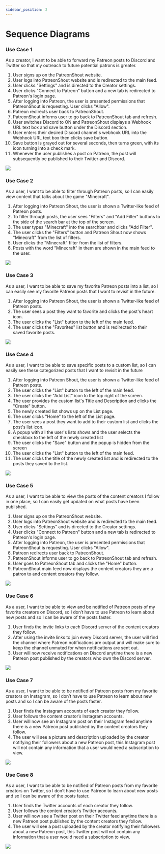 ```yaml
---
sidebar_position: 2
---
```


# Sequence Diagrams

### Use Case 1
As a creator, I want to be able to forward my Patreon posts to Discord and Twitter so that my outreach to future potential patrons is greater.
1. User signs up on the PatreonShout website.
2. User logs into PatreonShout website and is redirected to the main feed.
3. User clicks "Settings" and is directed to the Creator settings.
4. User clicks "Connect to Patreon" button and a new tab is redirected to Patreon's login page.
5. After logging into Patreon, the user is presented permissions that PatreonShout is requesting. User clicks "Allow".
6. Patreon redirects user back to PatreonShout.
7. PatreonShout informs user to go back to PatreonShout tab and refresh.
8. User switches Discord to ON and PatreonShout displays a Webhook URL text box and save button under the Discord section.
9. User enters their desired Discord channel's webhook URL into the Webhook URL text box then clicks save button.
10. Save button is grayed out for several seconds, then turns green, with its icon turning into a check mark.
11. Whenever the user publishes a post on Patreon, the post will subsequently be published to their Twitter and Discord.

[![](https://mermaid.ink/img/pako:eNqtWFlPI0cQ_iuVkVYBgQ14DYtHERIxm7AKAcSYRIl4ac-U7Rbj7kl3D8ZB_PdUz2F7Lh8b4MXuo-qr-2u_Ob4M0HEdjf_EKHy84mys2PRJAP1FTBnu84gJA48aVXX1nhmFUngTGZvq7p84vPR9GdNHD9UL97F65gF95C-omk946MeKmzn0pRjxcfXAFTNsyDQ2wnui_0-fSNWYa5ObYQ2C1sXFQcEId3EKpCjswAyHmptMC_MNf2EGV_xSOEyCWzX2u3D_OIAjEsXSjSO1AFUS3OS8W0mbio8nBuSoVsWl1vEUwUzoXCJdMcPJGmVjrA34UhjGhYYXFvIAuBhJNU2OpBqqMlM_lQLhAgodK7xnWs-kCv6w0mh7bx9SOaXz0Gp0ykDFuF53HmN35cQvsfAtat2OYpOt7e3v6KWY4icYfeAahDTAQoUsmEMeFwxSgTmANVbcSkClpNIwm6AAfCX7DRdj-HbrfX0YpHICXBvhZi-Q2lKmXg8G9-AZZmINneNjuPutkkTV-ixmqRVqM9iFK66jkM3hyflLxgqy9IQJ0zBEssYntxgMfnhyKnZUlaxspvWR1N-NHHOxvvjoCOWjkWsqr1xmB_VlducV6yxcKt-cY7PFiQeMJOmWat4ecRH8PH_M8iVPtC3ywl75Ua9s7VhmOltIv8dpNbejrOx-Z8afoN458W17SJyydV_4nnreDOdXFKhspqRgjHxG8SEO8q4vT74KO9_UXj9WCkmO4WT5AeRB3N_VsJttMS5zKS3-qnUf1VAaekWrWllF_ZVG0Mo6wQMGXKFPzpIwpXyAEdommJRwdgnuLmMzWV_K_ZD7z9ROPDQWs84bR6PevAMtLhTEN0iniIkMaz7snR174Ar0ovE1xuZLy75J7o_YGCFI0dvoRKimXGs7mYqqaMRktUbH6s1bWnYZhnJWclpKK8qUyV1sx2mniQUnLSlusAUATARFKJV0XLirnpCVV0tueyxrLMHegJuaNGqdwjlcrCocKdSTVZQbYCQT8SFrZyWn-GwaMT4WEFDh7Qav5mo9kLoJsmQpYyyzlFIPqCJoGB2btCfDWqp7SswCSeov17eGsFUT2hAXP-TUfdsjpFHVz5y5mFgbcvuxGL6sLYRSRkAsY5KEd7Gbbu6I6F5qs0CzOyKI7P3l7SW0wonlgW0imMhcIR-aveCeXdwvyvmY8Nk_FBnTTT58f5ZTmmX-G9i61R-XaLu3AIEzyPMNbJhtJU2kfAaiNrXdZ7vG0E_JsLXfSmuGVh1cnlFk016uIeTimVg1qQzROifveXX8d389g___kldoe_0UaCT9dWQvRZUMuEw36oR1ztKRmVGKyyCwo98nKptHZz2x8GacinZxhwb13W3TC7zILEpq4PHhBgy-GhjK12RE2iqDYWyM3GQRsW-TmsMVuUUTaVia4U8YsZIwbdxW009DdXRhtSVvG-uDdVC25FWEtZ5Trb7p2DBE8MpmbfmGKv1UoaXP6WUgDI7VFj8XbGwTXiLv21LeDm-qj6TG18ZE5Xf0Gq_2Kbrj3J9EdkJqJRTVsUIUO1zk9Nyy9-jxRvGcMvW8Pom_inIsnUNnSlST8cBxnTd7-8mh3JpSWrj0MbAiKUHe6RyLjfTmwndcQ0-zQyeOiMrkP_Y57oiFmlYjJv6Wcpofoq-O--a8Ou5Zt_25d3za63bPO93Oyfn5oTN33NZJr9NrH3_u9U7Oej1a_nL6fuj8m0jotL_Q0mm30z3u9c5OOmen7_8Br_z0Pg?type=png)](https://mermaid-js.github.io/mermaid-live-editor/edit#pako:eNqtWFlPI0cQ_iuVkVYBgQ14DYtHERIxm7AKAcSYRIl4ac-U7Rbj7kl3D8ZB_PdUz2F7Lh8b4MXuo-qr-2u_Ob4M0HEdjf_EKHy84mys2PRJAP1FTBnu84gJA48aVXX1nhmFUngTGZvq7p84vPR9GdNHD9UL97F65gF95C-omk946MeKmzn0pRjxcfXAFTNsyDQ2wnui_0-fSNWYa5ObYQ2C1sXFQcEId3EKpCjswAyHmptMC_MNf2EGV_xSOEyCWzX2u3D_OIAjEsXSjSO1AFUS3OS8W0mbio8nBuSoVsWl1vEUwUzoXCJdMcPJGmVjrA34UhjGhYYXFvIAuBhJNU2OpBqqMlM_lQLhAgodK7xnWs-kCv6w0mh7bx9SOaXz0Gp0ykDFuF53HmN35cQvsfAtat2OYpOt7e3v6KWY4icYfeAahDTAQoUsmEMeFwxSgTmANVbcSkClpNIwm6AAfCX7DRdj-HbrfX0YpHICXBvhZi-Q2lKmXg8G9-AZZmINneNjuPutkkTV-ixmqRVqM9iFK66jkM3hyflLxgqy9IQJ0zBEssYntxgMfnhyKnZUlaxspvWR1N-NHHOxvvjoCOWjkWsqr1xmB_VlducV6yxcKt-cY7PFiQeMJOmWat4ecRH8PH_M8iVPtC3ywl75Ua9s7VhmOltIv8dpNbejrOx-Z8afoN458W17SJyydV_4nnreDOdXFKhspqRgjHxG8SEO8q4vT74KO9_UXj9WCkmO4WT5AeRB3N_VsJttMS5zKS3-qnUf1VAaekWrWllF_ZVG0Mo6wQMGXKFPzpIwpXyAEdommJRwdgnuLmMzWV_K_ZD7z9ROPDQWs84bR6PevAMtLhTEN0iniIkMaz7snR174Ar0ovE1xuZLy75J7o_YGCFI0dvoRKimXGs7mYqqaMRktUbH6s1bWnYZhnJWclpKK8qUyV1sx2mniQUnLSlusAUATARFKJV0XLirnpCVV0tueyxrLMHegJuaNGqdwjlcrCocKdSTVZQbYCQT8SFrZyWn-GwaMT4WEFDh7Qav5mo9kLoJsmQpYyyzlFIPqCJoGB2btCfDWqp7SswCSeov17eGsFUT2hAXP-TUfdsjpFHVz5y5mFgbcvuxGL6sLYRSRkAsY5KEd7Gbbu6I6F5qs0CzOyKI7P3l7SW0wonlgW0imMhcIR-aveCeXdwvyvmY8Nk_FBnTTT58f5ZTmmX-G9i61R-XaLu3AIEzyPMNbJhtJU2kfAaiNrXdZ7vG0E_JsLXfSmuGVh1cnlFk016uIeTimVg1qQzROifveXX8d389g___kldoe_0UaCT9dWQvRZUMuEw36oR1ztKRmVGKyyCwo98nKptHZz2x8GacinZxhwb13W3TC7zILEpq4PHhBgy-GhjK12RE2iqDYWyM3GQRsW-TmsMVuUUTaVia4U8YsZIwbdxW009DdXRhtSVvG-uDdVC25FWEtZ5Trb7p2DBE8MpmbfmGKv1UoaXP6WUgDI7VFj8XbGwTXiLv21LeDm-qj6TG18ZE5Xf0Gq_2Kbrj3J9EdkJqJRTVsUIUO1zk9Nyy9-jxRvGcMvW8Pom_inIsnUNnSlST8cBxnTd7-8mh3JpSWrj0MbAiKUHe6RyLjfTmwndcQ0-zQyeOiMrkP_Y57oiFmlYjJv6Wcpofoq-O--a8Ou5Zt_25d3za63bPO93Oyfn5oTN33NZJr9NrH3_u9U7Oej1a_nL6fuj8m0jotL_Q0mm30z3u9c5OOmen7_8Br_z0Pg)

### Use Case 2
As a user, I want to be able to filter through Patreon posts, so I can easily view content that talks about the game "Minecraft".
1. After logging into Patreon Shout, the user is shown a Twitter-like feed of Patreon posts.
2. To filter through posts, the user sees "Filters" and "Add Filter" buttons to the side of the search bar at the top of the screen.
3. The user types "Minecraft" into the searchbar and clicks "Add Filter".
4. The user clicks the "Filters" button and Patreon Shout now shows "Minecraft" from the list of filters.
5. User clicks the "Minecraft" filter from the list of filters.
6. Posts with the word "Minecraft" in them are shown in the main feed to the user.

[![](https://mermaid.ink/img/pako:eNqdVW1v2jAQ_isnS9VajXZAltJmUiVG2ZtaVhWqSVO-uMkFrCY2sy9QVvW_z3mhJRAoWsQHYj_35Lm75-wnFqgQmccM_klRBngp-FjzxJdgnynXJAIx5ZLgzqDeXL3hpFHJ4USltLk7RK6DyRcRE2r7omciwE3UL7zvBoFK84AtmCEGqRa0gJ6SkRhvAi458XtubKgvDw7gSo2FLFCZcDi-uHhfEetlEBCSVGUZ5nhvBJUKKjs5xaZWD24xFBoDgjj7KOiskqasxia-4FnK9eBrfwS8hMwFTWAsZihLrhCJi9gUXANFCFqMJwQqqlXSNSZNEGiCVS0QKGmJpIEZj0Vo046UTjgJVdZoKQeOrbrjWu6sjO_MytbuBNca5sGQtJDjw16qNVowCSvUKrwWcSwMvM_5JU_wqOBdi98hrCTOOw6kHlAe7Vv774Nh_3ZU1ioP3bscAwWotdIG5hPbLny0esnqKDm3K8gZq078Mfw52J5G1YR5eFarFd9ZDye2uxAhhqX_eRhClM_d7iHohqEBn10LiYHmEfmsElY_BHVj7cHN3Qg-FMHmNbro5SZ--ziNkcq1w7wxo5VarD5vtzcSMvy8uHoh2c33_zOwS1HOVV-wGrZ96_aao-EzPDQrwKNPVZK1tOqlvOnmV856UTWu_kY0ta7mlBpoN1vQu-13R_3LN0xdEtsjwVr4xc4G48zo-zi6F4vgYZent376RhkyxRlc4NdIuEYwEzWXvlzvlC9ZgyVoz1QR2sv0Kdv1mT2HE_SZZ_-GXD_4zJfPFsdTUsOFDJhHOsUGS6chp-XFy7yIx8au2lvtt1LJEmRfmffEHpnnOCenrttyT51Wu33WPHcabME8t3nSaTqt006z03LcTqvz3GB_8_jmyZlz7rbaH-3PPWu6zvM_YHqdPA?type=png)](https://mermaid-js.github.io/mermaid-live-editor/edit#pako:eNqdVW1v2jAQ_isnS9VajXZAltJmUiVG2ZtaVhWqSVO-uMkFrCY2sy9QVvW_z3mhJRAoWsQHYj_35Lm75-wnFqgQmccM_klRBngp-FjzxJdgnynXJAIx5ZLgzqDeXL3hpFHJ4USltLk7RK6DyRcRE2r7omciwE3UL7zvBoFK84AtmCEGqRa0gJ6SkRhvAi458XtubKgvDw7gSo2FLFCZcDi-uHhfEetlEBCSVGUZ5nhvBJUKKjs5xaZWD24xFBoDgjj7KOiskqasxia-4FnK9eBrfwS8hMwFTWAsZihLrhCJi9gUXANFCFqMJwQqqlXSNSZNEGiCVS0QKGmJpIEZj0Vo046UTjgJVdZoKQeOrbrjWu6sjO_MytbuBNca5sGQtJDjw16qNVowCSvUKrwWcSwMvM_5JU_wqOBdi98hrCTOOw6kHlAe7Vv774Nh_3ZU1ioP3bscAwWotdIG5hPbLny0esnqKDm3K8gZq078Mfw52J5G1YR5eFarFd9ZDye2uxAhhqX_eRhClM_d7iHohqEBn10LiYHmEfmsElY_BHVj7cHN3Qg-FMHmNbro5SZ--ziNkcq1w7wxo5VarD5vtzcSMvy8uHoh2c33_zOwS1HOVV-wGrZ96_aao-EzPDQrwKNPVZK1tOqlvOnmV856UTWu_kY0ta7mlBpoN1vQu-13R_3LN0xdEtsjwVr4xc4G48zo-zi6F4vgYZent376RhkyxRlc4NdIuEYwEzWXvlzvlC9ZgyVoz1QR2sv0Kdv1mT2HE_SZZ_-GXD_4zJfPFsdTUsOFDJhHOsUGS6chp-XFy7yIx8au2lvtt1LJEmRfmffEHpnnOCenrttyT51Wu33WPHcabME8t3nSaTqt006z03LcTqvz3GB_8_jmyZlz7rbaH-3PPWu6zvM_YHqdPA)

### Use Case 3
As a user, I want to be able to save my favorite Patreon posts into a list, so I can easily see my favorite Patreon posts that I want to revisit in the future.
1. After logging into Patreon Shout, the user is shown a Twitter-like feed of Patreon posts.
2. The user sees a post they want to favorite and clicks the post's heart icon.
3. The user clicks the "List" button to the left of the main feed.
4. The user clicks the "Favorites" list button and is redirected to their saved favorite posts.

[![](https://mermaid.ink/img/pako:eNrtlmtv2jAUhv-KZakaVaHlDs2HSr1t68Zo1TBNmvjiJifBarCZ7UBZ1f--kxAgIdyG-rEREsQ-583rcx4Hv1JHukAtquFPCMKBG858xYZ9QfAaMWW4w0dMGPJTg8qPPjCjQAp7IEOTn-1wbYgNaswdyM_-gqdLx5Gh2BJjgxMqbqbkWgqP-_mAG2bYE9OY2hdHR6QjfS5mUZFhUrq4OMmYtKIQwoWRmWEygSfNTeIgMxNL5L1a5BFcrsAxJIgeSlRUQZ1UIR8_05nbtciX2x5hSciEmwHx-RhEouWCYTzQM62uNEAU9weGSG-tk0utwyEQM4CsF-JIgUJCkzELuIvL9qQaMsNlUqO5HVJCd6W12lEZP-nU1PYFrjTMIrZRXPiF61ApwGDD0Sg6_MGDgGtyEusLNoTjme5K_hZjiXDccWLkM4jjfWt_17VvH3tJreLUvcvRlQSUkkqTyQDbBS_o16CPRHOzg1gxS-I3-767eRlZCOP0qFYp7pDhIXaXeABuwr_HxhLLFxkayTmMm3bCdcCdZx1jMwDcU4QjLwQ_LJW8fj-kd7ZFHu7tHjnDfhp9ljiAZXZ0peM37ygfTDJWiHvTS5Ujfe3usMeFezXtLES26x2-DbY5irWyhVqjsqtOyzVpNoZCVOQHbM7KKlZWkH3qXszmn76G2K_GjJBYZkJNquUyuf--g1Ucmeg0XR7u-wWtvoxcIMYxOnvBihJ92onD6f6ARi_bhM9w8T_2web7sRmtKZq_Aib01XQpcucWJqmb_8E2MdRZsrEXo_m0jXTecD0K2HQRnIVy_ibTMZ770_l5nncgocunfRD6voReBgEuC4OQyiD-OoDHRXtn09HL-AA8N6vspnV9Li3SIeDpjrt4nH-NtPoU_9qH0KcW_nSZeo6AfMM4FhppT4VDLY8FGoo0HLnMzM_-i1E8YP-WEu-NCme31HqlL9Sq1JqnrVat3Sy3K81GtVEr0im1StX6KQ61Gq16u3zebFYab0X6NxaonJbLtWq1fl5v1-rlSrPWfPsHBhIG8A?type=png)](https://mermaid-js.github.io/mermaid-live-editor/edit#pako:eNrtlmtv2jAUhv-KZakaVaHlDs2HSr1t68Zo1TBNmvjiJifBarCZ7UBZ1f--kxAgIdyG-rEREsQ-583rcx4Hv1JHukAtquFPCMKBG858xYZ9QfAaMWW4w0dMGPJTg8qPPjCjQAp7IEOTn-1wbYgNaswdyM_-gqdLx5Gh2BJjgxMqbqbkWgqP-_mAG2bYE9OY2hdHR6QjfS5mUZFhUrq4OMmYtKIQwoWRmWEygSfNTeIgMxNL5L1a5BFcrsAxJIgeSlRUQZ1UIR8_05nbtciX2x5hSciEmwHx-RhEouWCYTzQM62uNEAU9weGSG-tk0utwyEQM4CsF-JIgUJCkzELuIvL9qQaMsNlUqO5HVJCd6W12lEZP-nU1PYFrjTMIrZRXPiF61ApwGDD0Sg6_MGDgGtyEusLNoTjme5K_hZjiXDccWLkM4jjfWt_17VvH3tJreLUvcvRlQSUkkqTyQDbBS_o16CPRHOzg1gxS-I3-767eRlZCOP0qFYp7pDhIXaXeABuwr_HxhLLFxkayTmMm3bCdcCdZx1jMwDcU4QjLwQ_LJW8fj-kd7ZFHu7tHjnDfhp9ljiAZXZ0peM37ygfTDJWiHvTS5Ujfe3usMeFezXtLES26x2-DbY5irWyhVqjsqtOyzVpNoZCVOQHbM7KKlZWkH3qXszmn76G2K_GjJBYZkJNquUyuf--g1Ucmeg0XR7u-wWtvoxcIMYxOnvBihJ92onD6f6ARi_bhM9w8T_2web7sRmtKZq_Aib01XQpcucWJqmb_8E2MdRZsrEXo_m0jXTecD0K2HQRnIVy_ibTMZ770_l5nncgocunfRD6voReBgEuC4OQyiD-OoDHRXtn09HL-AA8N6vspnV9Li3SIeDpjrt4nH-NtPoU_9qH0KcW_nSZeo6AfMM4FhppT4VDLY8FGoo0HLnMzM_-i1E8YP-WEu-NCme31HqlL9Sq1JqnrVat3Sy3K81GtVEr0im1StX6KQ61Gq16u3zebFYab0X6NxaonJbLtWq1fl5v1-rlSrPWfPsHBhIG8A)

### Use Case 4
As a user, I want to be able to save specific posts to a custom list, so I can easily see these categorized posts that I want to revisit in the future
1. After logging into Patreon Shout, the user is shown a Twitter-like feed of Patreon posts.
2. The user clicks the "List" button to the left of the main feed.
3. The user clicks the "Add List" icon to the top right of the screen.
4. The user provides the custom list's Title and Description and clicks the "Create" button.
5. The newly created list shows up on the List page.
6. The user clicks "Home" to the left of the List page.
7. The user sees a post they want to add to their custom list and clicks the post's list icon.
8. A popup with all the user's lists shows and the user selects the checkbox to the left of the newly created list
9. The user clicks the "Save" button and the popup is hidden from the screen
10. The user clicks the "List" button to the left of the main feed.
11. The user clicks the title of the newly created list and is redirected to the posts they saved to the list.

[![](https://mermaid.ink/img/pako:eNrtWG1PIzcQ_isjS6dyOuCyQAjsh5NCgnp3pYDYVJWqfDG7k8RiY29tb8IW8d9re52weSFvvar9kP2QZO2Z8eOZ5xkbXkgsEiQhUfhnjjzGNqN9SYddDubJqNQsZhnlGn5TKBdH76mWKHg0ELlenL1hSkOEcsRiXJz9HR-bcSxyvsImwjiXTBfQErzH-osGbarpI1XGtcs_fIAb0We8tLKA4ejLl08zIENrAoxrMTMMY3xUTHsEMzMuxCLWEB4wYRJjDaldFKTNoPJZWLQv40zghvDzdQeoNxkzPYA-GyH3sRLUlKWqjHUrNIJk_YEG0VuKpKlUPkTQA5zFArHgJhBXMKIpS8y2e0IOqWbC52gCB44MuqOlsW0af1KVqdUbnCtYCJGWjPcPWrmUaIw1M0ANwl9ZmjIFn1x8Tof4sYw7578CmA_sKg5aPCH_uGnuv91G1w8dnyvnunE6bgWglEIqGA9MufDZ4NUGh4_5PgIXcZaJ36O72_e3MUtC525zVeGd4fDQVBd6iInnfyyRGraY1OrVKmilLH5SIDh0iZWp6pLSYTn_q0ouufvZrqE-59O2MHmqpu-Lp4_ajx24MnQqO68-64vZYzy5Km6mQVbH253xqxC5WLM5WhJlXZ5m92Tnr5BydVW8BfmWHIwrL3MbnNvcUkBlsflyFEtIuuj2LjHbTGUpLabGmzLQ9q0uaSaJc-wSYPGkQS0ysVzKDIwVUMhElmdWCJ741FN_9dLXXKNRcIfp1LjwBNqoYsky2xgtGg5xCa5LWi7uNuK4v4s6UIrjTYZ7cfw4cSg6wgOb2m3Yv1Hf3kgQX7XOTNemOldwUgug9XDd7Fy312ijg88alGOtHlDtiQpjqjx1Jx2cJomFlQnlGvx2nfyrGE65ul6mM4fHBku4-4VFbfVpF6QO5prl7p1Ey627i44Nk5cEiP2tIN2kYUSYmlPPFpDFgxKISZBlgwfipDxVbmQmttatP9XetrUX7o8TrsmOO9QK-2lOstR97XCGlbUfYOGqnzhGecHs1Ejuxf-jmdTg7pfN-4iihV3TtZOpNG1DybOk0lD6wlmJicj2t8L9rfC_vRVWSdmjI2H-3kO11Uk3pfuE_IU9N-c7wQ7E3d_Y_i3iNtP0nzd-N2i79Y5crfpuRtiJBzkkQ5TmxpSQkLzYCF1iyGavW6H5mVD5ZHvlq7GjuRZRwWMS9miq8JCU_dj_Z206mlH-hxDmXcu8fCXhC3km4cXZca1Rq1-e14JGI7g8PzskBQmPGvXL48ZlcFK_CE6D8_pJ8HpI_nIBguPz03pwdnJhfE4v6kE9eP0bbCVeUw?type=png)](https://mermaid-js.github.io/mermaid-live-editor/edit#pako:eNrtWG1PIzcQ_isjS6dyOuCyQAjsh5NCgnp3pYDYVJWqfDG7k8RiY29tb8IW8d9re52weSFvvar9kP2QZO2Z8eOZ5xkbXkgsEiQhUfhnjjzGNqN9SYddDubJqNQsZhnlGn5TKBdH76mWKHg0ELlenL1hSkOEcsRiXJz9HR-bcSxyvsImwjiXTBfQErzH-osGbarpI1XGtcs_fIAb0We8tLKA4ejLl08zIENrAoxrMTMMY3xUTHsEMzMuxCLWEB4wYRJjDaldFKTNoPJZWLQv40zghvDzdQeoNxkzPYA-GyH3sRLUlKWqjHUrNIJk_YEG0VuKpKlUPkTQA5zFArHgJhBXMKIpS8y2e0IOqWbC52gCB44MuqOlsW0af1KVqdUbnCtYCJGWjPcPWrmUaIw1M0ANwl9ZmjIFn1x8Tof4sYw7578CmA_sKg5aPCH_uGnuv91G1w8dnyvnunE6bgWglEIqGA9MufDZ4NUGh4_5PgIXcZaJ36O72_e3MUtC525zVeGd4fDQVBd6iInnfyyRGraY1OrVKmilLH5SIDh0iZWp6pLSYTn_q0ouufvZrqE-59O2MHmqpu-Lp4_ajx24MnQqO68-64vZYzy5Km6mQVbH253xqxC5WLM5WhJlXZ5m92Tnr5BydVW8BfmWHIwrL3MbnNvcUkBlsflyFEtIuuj2LjHbTGUpLabGmzLQ9q0uaSaJc-wSYPGkQS0ysVzKDIwVUMhElmdWCJ741FN_9dLXXKNRcIfp1LjwBNqoYsky2xgtGg5xCa5LWi7uNuK4v4s6UIrjTYZ7cfw4cSg6wgOb2m3Yv1Hf3kgQX7XOTNemOldwUgug9XDd7Fy312ijg88alGOtHlDtiQpjqjx1Jx2cJomFlQnlGvx2nfyrGE65ul6mM4fHBku4-4VFbfVpF6QO5prl7p1Ey627i44Nk5cEiP2tIN2kYUSYmlPPFpDFgxKISZBlgwfipDxVbmQmttatP9XetrUX7o8TrsmOO9QK-2lOstR97XCGlbUfYOGqnzhGecHs1Ejuxf-jmdTg7pfN-4iihV3TtZOpNG1DybOk0lD6wlmJicj2t8L9rfC_vRVWSdmjI2H-3kO11Uk3pfuE_IU9N-c7wQ7E3d_Y_i3iNtP0nzd-N2i79Y5crfpuRtiJBzkkQ5TmxpSQkLzYCF1iyGavW6H5mVD5ZHvlq7GjuRZRwWMS9miq8JCU_dj_Z206mlH-hxDmXcu8fCXhC3km4cXZca1Rq1-e14JGI7g8PzskBQmPGvXL48ZlcFK_CE6D8_pJ8HpI_nIBguPz03pwdnJhfE4v6kE9eP0bbCVeUw)

### Use Case 5
As a user, I want to be able to view the posts of the content creators I follow in one place, so I can easily get updated on what posts have been published.
1. User signs up on the PatreonShout website.
2. User logs into PatreonShout website and is redirected to the main feed.
3. User clicks "Settings" and is directed to the Creator settings.
4. User clicks "Connect to Patreon" button and a new tab is redirected to Patreon's login page.
5. After logging into Patreon, the user is presented permissions that PatreonShout is requesting. User clicks "Allow".
6. Patreon redirects user back to PatreonShout.
7. PatreonShout informs user to go back to PatreonShout tab and refresh.
8. User goes to PatreonShout tab and clicks the "Home" button.
9. PatreonShout main feed now displays the content creators they are a patron to and content creators they follow.

[![](https://mermaid.ink/img/pako:eNqtWNtSIzcQ_ZXOVG0FCmwMeGE9D1tFDAmp7AKFTVJJ8SJm2h6FsTSRNHgdin9Pay72XH3ZwJNXanWfbnUfndlXx5M-Oq6j8Z8YhYeXnE0Vmz0KoL-IKcM9HjFh4EGjqq_eMaNQilEgY1Pf_QOfLjxPxvRzhOqFe1i3uUcP-QuqdosRerHiZgFDKSZ8Wje4ZIY9MY2t8Bo2pC5gehQfPhCQKdcmT9KmC53Pnw9KKbpLK5CitANzfNLcZBiYZ_gLM1ioWsmYHHcaquPC3cMYjsgVSzeO1BJUxXFbaW8kbSo-DQzISWOIC63jGYIJyC7xrpjhlI2yHUBV8aQwjAsNLyzkPnAxkWqWmKQR6j7TOlWuyQUUOlZ4x7SeS-X_br3R9t4-pH4q9tBpLcpYxbg-dt4BbsHi51h4FrXuRrHJ1vb2d6xSTPcnGP3gGoQ0wEKFzF9Afi_opw5zAGuyuJGASkmlYR6gAPxG-RsupvDrzejqfpz68XHtDbdXgcJWOvV6PL6DkWEm1nDS68Htb7Umqk9vuUutU9vBLlxyHYVsAY_OnzJWkLUnBEzDE1I2HpXFoP_Do1PLox6ksJnORzJ_X-SUi_XDRybUj0aumbzqmB00j9ntqDxn4Sr45h6bLy3uMZIUW6pFd8KF_9PiIeuXvNG26At75Edd2NpxzHS2kP47Tqe5G2Vj95UZL0C9c-NbekiKsjUvfM88b4bzCwpUtlNSMEY-o3iXAo2uL46vhH391N4wVgrJj-GU-QHkl7i_a2JftsW46qV0-OvZvRehtHBFpz5Z5fg1IuhkTHCPPlfoUbEkzKgfYIKWBJMRzg7B7UVsgvWjPAy590x0MkJjMeucOFrj5gy0PFBy3-KdbkxkWHMp4OzIgQXo5eQbks2XVrxJ5Y_YFMFP0dvbiVDNuNb2ZSqHoicmmzUya05vldlFGMp5pWiprKgKKne5HadMEwtOUVLcYAcAmPDLUGrtuCxXs1yrrlbK9lCNWIG9ATeRNGqdwjlcriqcKNRBEeUGGMmLeJ_RWaUoHptFjE8F-DR4u8FrONoMpOkFWamUKVZVSoUD6ghano5N0ZPHWqo7asySSBqu1reGsBUJbbgXL-TEvt0J0lM1zIq5fLE29PZD-foyWgiljIBURpBc73I33dwRkf1UWKLZHRFE9vzq9ApayWJlsM0NJj4L4kOzF9yzi_tlP-9zffYPRaZ0kx_f3-XUZln9xnZu9fs12u4UIHAOeb-lX4Q0SYGUz0DSppF9tiOGYSqGbf7WWzu0-sM1Mopy2ssjhFw8k6qmkCHa4uSc16R_99cr-P_vuSDbm1-BVtGfyYPkNQsl83VROWxUCZqeu2s5w2aJkBwqfM2TZLwibZ9MyFHGdNn4Fc3avw224-Z2XVXC0sLQdSTts02xv8ah4VGIOUEXGakyOOXwROVcJL2YsVCVHsvUw0KTrFgpEqnkJst8kuh1aS--HIdEWXpQPv1N8sjSH30tJJJa0u2NA-uw4thZTy7lEjVI1lpu28jHFIaGiZKz_B3U9mNnQTNvJRXQ5DNFkggiciWtCHIOnRlpNsZ9x3VebZxHh07YhnTpp8_Us03mjexYbORoITzHNfSNc-jEEWmC_P_UHHfCQk2rERN_STnLjeifjvvqfHPcwVl3cNofnPfPznv9497x2aGzcNzO8fnpoHvWG_R6n84_DXpnJx_fDp1_Ew8n3f7pyekJbXykY_3z4_7bfyPFvLc?type=png)](https://mermaid-js.github.io/mermaid-live-editor/edit#pako:eNqtWNtSIzcQ_ZXOVG0FCmwMeGE9D1tFDAmp7AKFTVJJ8SJm2h6FsTSRNHgdin9Pay72XH3ZwJNXanWfbnUfndlXx5M-Oq6j8Z8YhYeXnE0Vmz0KoL-IKcM9HjFh4EGjqq_eMaNQilEgY1Pf_QOfLjxPxvRzhOqFe1i3uUcP-QuqdosRerHiZgFDKSZ8Wje4ZIY9MY2t8Bo2pC5gehQfPhCQKdcmT9KmC53Pnw9KKbpLK5CitANzfNLcZBiYZ_gLM1ioWsmYHHcaquPC3cMYjsgVSzeO1BJUxXFbaW8kbSo-DQzISWOIC63jGYIJyC7xrpjhlI2yHUBV8aQwjAsNLyzkPnAxkWqWmKQR6j7TOlWuyQUUOlZ4x7SeS-X_br3R9t4-pH4q9tBpLcpYxbg-dt4BbsHi51h4FrXuRrHJ1vb2d6xSTPcnGP3gGoQ0wEKFzF9Afi_opw5zAGuyuJGASkmlYR6gAPxG-RsupvDrzejqfpz68XHtDbdXgcJWOvV6PL6DkWEm1nDS68Htb7Umqk9vuUutU9vBLlxyHYVsAY_OnzJWkLUnBEzDE1I2HpXFoP_Do1PLox6ksJnORzJ_X-SUi_XDRybUj0aumbzqmB00j9ntqDxn4Sr45h6bLy3uMZIUW6pFd8KF_9PiIeuXvNG26At75Edd2NpxzHS2kP47Tqe5G2Vj95UZL0C9c-NbekiKsjUvfM88b4bzCwpUtlNSMEY-o3iXAo2uL46vhH391N4wVgrJj-GU-QHkl7i_a2JftsW46qV0-OvZvRehtHBFpz5Z5fg1IuhkTHCPPlfoUbEkzKgfYIKWBJMRzg7B7UVsgvWjPAy590x0MkJjMeucOFrj5gy0PFBy3-KdbkxkWHMp4OzIgQXo5eQbks2XVrxJ5Y_YFMFP0dvbiVDNuNb2ZSqHoicmmzUya05vldlFGMp5pWiprKgKKne5HadMEwtOUVLcYAcAmPDLUGrtuCxXs1yrrlbK9lCNWIG9ATeRNGqdwjlcriqcKNRBEeUGGMmLeJ_RWaUoHptFjE8F-DR4u8FrONoMpOkFWamUKVZVSoUD6ghano5N0ZPHWqo7asySSBqu1reGsBUJbbgXL-TEvt0J0lM1zIq5fLE29PZD-foyWgiljIBURpBc73I33dwRkf1UWKLZHRFE9vzq9ApayWJlsM0NJj4L4kOzF9yzi_tlP-9zffYPRaZ0kx_f3-XUZln9xnZu9fs12u4UIHAOeb-lX4Q0SYGUz0DSppF9tiOGYSqGbf7WWzu0-sM1Mopy2ssjhFw8k6qmkCHa4uSc16R_99cr-P_vuSDbm1-BVtGfyYPkNQsl83VROWxUCZqeu2s5w2aJkBwqfM2TZLwibZ9MyFHGdNn4Fc3avw224-Z2XVXC0sLQdSTts02xv8ah4VGIOUEXGakyOOXwROVcJL2YsVCVHsvUw0KTrFgpEqnkJst8kuh1aS--HIdEWXpQPv1N8sjSH30tJJJa0u2NA-uw4thZTy7lEjVI1lpu28jHFIaGiZKz_B3U9mNnQTNvJRXQ5DNFkggiciWtCHIOnRlpNsZ9x3VebZxHh07YhnTpp8_Us03mjexYbORoITzHNfSNc-jEEWmC_P_UHHfCQk2rERN_STnLjeifjvvqfHPcwVl3cNofnPfPznv9497x2aGzcNzO8fnpoHvWG_R6n84_DXpnJx_fDp1_Ew8n3f7pyekJbXykY_3z4_7bfyPFvLc)

### Use Case 6
As a user, I want to be able to view and be notified of Patreon posts of my favorite creators on Discord, so I don’t have to use Patreon to learn about new posts and so I can be aware of the posts faster.
1. User finds the invite links to each Discord server of the content creators they follow.
2. After using the invite links to join every Discord server, the user will find the channel where Patreon notifications are output and will make sure to keep the channel unmuted for when notifications are sent out.
3. User will now receive notifications on Discord anytime there is a new Patreon post published by the creators who own the Discord server.

[![](https://mermaid.ink/img/pako:eNqdVd9v2jAQ_ldOflmiAaWBZUkmVVrXPSBNbVXaVZryYpwDrIKd2Q60Q_zvc4jTUhI6rcmLcz--u_vufNkQJjMkCdH4u0DB8ILTmaLLVIB9cqoMZzynwsA1NUqKpvyCayZV1lR8U0iNVO1I2AblFOO5LExTe4MM-QoVjFGtOMOmxT1OvjImC3s8anMt9RvaC2rohGqrKd-qZOienX2sy0ysr8g0UJjKxUKuQZW8WUgjrYwCk8KgBWJ18c4Puhal60hMwKaJudFg5ngAVMZ1zFWBHSkJXBeTBddz1JDLKuAzke4AzzFqFq3X1fgWTvJKdrLGyVzKh5ONPdCKqlG2TQVlhq-owYMWPCPvvqt8DtuQWEnGFTJbzi7YTV1ISe6hdYXRbFQCMzRO5u0n53-pgMqn6eZ647qWwJSL7PzpxW6UeR4Xxgf-Cqh2cF1pS-dOo_qg91SVd1sKO4wmLS0Ib3GyP5gJaLpCr-zzOVLhv2S-b3VY_DGfg2pfB7qUgEpJpWE9RwH4iKwwXMxgdDn-fnNbobyOeqTefyK9YyLGknG6GNk7ZZeS4VKUs-EMe1b_Q864uJUPKDzf_59BacX23zMhFQzs4ej3jkorVJOvllvutsx9db3vDF94fk_bTeWVY390l13lKHT9CVPErHnnrceLw9txMjy6R9rX4E-Oaw1CGj7lbFcw0EkZVeC6hthtu1SQDlmiWlKe2Z_VpmQ4JXZ7LjEliT1mVD2kJBVba0cLI8dPgpHEqAI7pMgzm5L7sdVCu-5_Sbn_SZINeSRJN4jiXjAYxGEQD6N-P_rcIU8kCePesB8G_cEgiqM4HATbDvmzAzjtBWEQng7j8NNwEEXDINr-BQ2-ftE?type=png)](https://mermaid-js.github.io/mermaid-live-editor/edit#pako:eNqdVd9v2jAQ_ldOflmiAaWBZUkmVVrXPSBNbVXaVZryYpwDrIKd2Q60Q_zvc4jTUhI6rcmLcz--u_vufNkQJjMkCdH4u0DB8ILTmaLLVIB9cqoMZzynwsA1NUqKpvyCayZV1lR8U0iNVO1I2AblFOO5LExTe4MM-QoVjFGtOMOmxT1OvjImC3s8anMt9RvaC2rohGqrKd-qZOienX2sy0ysr8g0UJjKxUKuQZW8WUgjrYwCk8KgBWJ18c4Puhal60hMwKaJudFg5ngAVMZ1zFWBHSkJXBeTBddz1JDLKuAzke4AzzFqFq3X1fgWTvJKdrLGyVzKh5ONPdCKqlG2TQVlhq-owYMWPCPvvqt8DtuQWEnGFTJbzi7YTV1ISe6hdYXRbFQCMzRO5u0n53-pgMqn6eZ647qWwJSL7PzpxW6UeR4Xxgf-Cqh2cF1pS-dOo_qg91SVd1sKO4wmLS0Ib3GyP5gJaLpCr-zzOVLhv2S-b3VY_DGfg2pfB7qUgEpJpWE9RwH4iKwwXMxgdDn-fnNbobyOeqTefyK9YyLGknG6GNk7ZZeS4VKUs-EMe1b_Q864uJUPKDzf_59BacX23zMhFQzs4ej3jkorVJOvllvutsx9db3vDF94fk_bTeWVY390l13lKHT9CVPErHnnrceLw9txMjy6R9rX4E-Oaw1CGj7lbFcw0EkZVeC6hthtu1SQDlmiWlKe2Z_VpmQ4JXZ7LjEliT1mVD2kJBVba0cLI8dPgpHEqAI7pMgzm5L7sdVCu-5_Sbn_SZINeSRJN4jiXjAYxGEQD6N-P_rcIU8kCePesB8G_cEgiqM4HATbDvmzAzjtBWEQng7j8NNwEEXDINr-BQ2-ftE)

### Use Case 7
As a user, I want to be able to be notified of Patreon posts from my favorite creators on Instagram, so I don’t have to use Patreon to learn about new posts and so I can be aware of the posts faster.
1. User finds the Instagram accounts of each creator they follow.
2. User follows the content creator’s Instagram accounts.
3. User will now see an Instagram post on their Instagram feed anytime there is a new Patreon post published by the content creators they follow.
4. The user will see a picture and description uploaded by the creator notifying their followers about a new Patreon post, this Instagram post will not contain any information that a user would need a subscription to view.

[![](https://mermaid.ink/img/pako:eNqdVd9v2jAQ_ldOflmiAaWho4knVWrXPSBNbVXaTZryYpwDrIKd2Q60Q_zvc0gClIRWa_Li3I_v7r47X1aEqwQJJQb_ZCg5Xgs20WweS3BPyrQVXKRMWrhjVitZlw-ksUdcvmlkVulmLGwCKxXDqcpsXXuPHMUCNQxRLwTHusUvHF1yrjJ3PGpzp8wb2mtm2YgZp8nfomhoX1x83hVKnbdMDDAYq9lMLUHn3DlQq5yMAVfSooPiVflbT2g7pHZJJQWXKqbWgJ3iAVQeu2SvCF4SQ-EuG82EmaKBVBUht2SWB9jGqJh0XrfDBzhJC9nJEkdTpZ5OVu7ACroGyTqWjFuxYBYP2rBF3nwX-Ry2gjpJIjRyV84m2H1VSE7woXWBUW8WhQnaUubtJ-d_LYDyp-5WwFWdozAWMrl62dkNEs8T0vogXgFVDmVXmtJ5NKg_mT1V4d2UwgajTksDwluc7A8nBcMW6OV9vkIm_V3m-1aHxR_zOaj2daAbBai10gaWU5SAz8gzK-QEBjfD7_cPBcrrqEfqfRfpAxMxVFyw2cDdKneJrFAyn43SsOP0P9REyAf1hNLz_f8ZlEZs_yMTUsDAHo756Kg0QtX5arjl2z1zmYpHK2ae3zFuU-V98_LBf2Oj3aYozU4AY8SkfvOd177Te_ESPLpRjq3EnwKXBqSyYiz4pnhgozy2xGUFstl8sSQtMkc9ZyJxv69VznZM3CadY0yoOyZMP8UklmtnxzKrhi-SE2p1hi2SpYlLqvzVETpmM-Okbv__VmpeGblPQlfkmdB2EEadoNeL-kF0Fna74XmLvBDajzpn3X7Q7fXCKIz6vWDdIn83AKedoB_0T8-isBudB9GXbrj-B_N2hsw?type=png)](https://mermaid-js.github.io/mermaid-live-editor/edit#pako:eNqdVd9v2jAQ_ldOflmiAaWho4knVWrXPSBNbVXaTZryYpwDrIKd2Q60Q_zvc0gClIRWa_Li3I_v7r47X1aEqwQJJQb_ZCg5Xgs20WweS3BPyrQVXKRMWrhjVitZlw-ksUdcvmlkVulmLGwCKxXDqcpsXXuPHMUCNQxRLwTHusUvHF1yrjJ3PGpzp8wb2mtm2YgZp8nfomhoX1x83hVKnbdMDDAYq9lMLUHn3DlQq5yMAVfSooPiVflbT2g7pHZJJQWXKqbWgJ3iAVQeu2SvCF4SQ-EuG82EmaKBVBUht2SWB9jGqJh0XrfDBzhJC9nJEkdTpZ5OVu7ACroGyTqWjFuxYBYP2rBF3nwX-Ry2gjpJIjRyV84m2H1VSE7woXWBUW8WhQnaUubtJ-d_LYDyp-5WwFWdozAWMrl62dkNEs8T0vogXgFVDmVXmtJ5NKg_mT1V4d2UwgajTksDwluc7A8nBcMW6OV9vkIm_V3m-1aHxR_zOaj2daAbBai10gaWU5SAz8gzK-QEBjfD7_cPBcrrqEfqfRfpAxMxVFyw2cDdKneJrFAyn43SsOP0P9REyAf1hNLz_f8ZlEZs_yMTUsDAHo756Kg0QtX5arjl2z1zmYpHK2ae3zFuU-V98_LBf2Oj3aYozU4AY8SkfvOd177Te_ESPLpRjq3EnwKXBqSyYiz4pnhgozy2xGUFstl8sSQtMkc9ZyJxv69VznZM3CadY0yoOyZMP8UklmtnxzKrhi-SE2p1hi2SpYlLqvzVETpmM-Okbv__VmpeGblPQlfkmdB2EEadoNeL-kF0Fna74XmLvBDajzpn3X7Q7fXCKIz6vWDdIn83AKedoB_0T8-isBudB9GXbrj-B_N2hsw)

### Use Case 8
As a user, I want to be able to be notified of Patreon posts from my favorite creators on Twitter, so I don’t have to use Patreon to learn about new posts and so I can be aware of the posts faster.
1. User finds the Twitter accounts of each creator they follow.
2. User follows the content creator’s Twitter accounts.
3. User will now see a Twitter post on their Twitter feed anytime there is a new Patreon post published by the content creators they follow.
4. The user will see a post uploaded by the creator notifying their followers about a new Patreon post, this Twitter post will not contain any information that a user would need a subscription to view.

[![](https://mermaid.ink/img/pako:eNqdVd9v2jAQ_ldOflmiASVAA_WkSu26B6SprQrdpIkX4xxgFezMdkhbxP8-hyQtJaHVmrw49-O7u-_Olw3hKkJCicG_CUqOV4LNNVtNJLgnZtoKLmImLdwyq5WsysepsBZ1VfFdI7NK1yNhHVShGC1UYqvaO-Qo1qhhhHotOFYtfuP0gnOVuONRm1tl3tFeMcumzDhN9uYlQ_P8_GtZJnW-MjLAYKaWS5WCznhzkFY5GQOupEUHxMviCz9oOpRmQSIFlybG1oBd4AFQFrdgLg9ckELhNpkuhVmggVjlAV-ILA7wEqNk0XndjMZwEueykxSnC6UeTjbuwHKqhtF2Ihm3Ys0sHrTgBXn3nedz2AbqJJHQyF05u2B3ZSEZuYfWOUa1URTmaAuZt5-c_y0Hyp6qWw5Xdo3CTMjo8unVbhh5npDWB_EGqHQoulKXzr1B_cXsqXLvuhR2GFVaahDe42R_MCkYtkYv6_MlMum_Zr5vdVj8MZ-Dat8GulaAWittIF2gBHxEnlgh5zC8Hv24G-cob6MeqfdDpE9MxEhxwZZDd6fcUrJCyWw2CsOW0_9UcyHH6gGl5_v_Myi12P5nJiSHgT0c89lRqYWq8lVzy4stcxGLeyuWnt8ybkuNU0TrZXN_dJndxChN-QkzxKh66Z3Hq8MHgSI8uknqF-EvgakBqayYCb4rGdg0CysxLSF2-24iSYOsUK-YiNzvapNxPCFuf65wQqg7Rkw_TMhEbp0dS6waPUlOqNUJNkgSRy6l4tdG6IwtjZO6jf9HqVVp5D4J3ZBHQpvBWdgKer1-NxwEnaAd9roN8kRoL2y5YxB2Bt32oN0-7Wwb5HmHELQ6vdOzbq8b9oP-2aDfDrf_AIMigVg?type=png)](https://mermaid-js.github.io/mermaid-live-editor/edit#pako:eNqdVd9v2jAQ_ldOflmiASVAA_WkSu26B6SprQrdpIkX4xxgFezMdkhbxP8-hyQtJaHVmrw49-O7u-_Olw3hKkJCicG_CUqOV4LNNVtNJLgnZtoKLmImLdwyq5WsysepsBZ1VfFdI7NK1yNhHVShGC1UYqvaO-Qo1qhhhHotOFYtfuP0gnOVuONRm1tl3tFeMcumzDhN9uYlQ_P8_GtZJnW-MjLAYKaWS5WCznhzkFY5GQOupEUHxMviCz9oOpRmQSIFlybG1oBd4AFQFrdgLg9ckELhNpkuhVmggVjlAV-ILA7wEqNk0XndjMZwEueykxSnC6UeTjbuwHKqhtF2Ihm3Ys0sHrTgBXn3nedz2AbqJJHQyF05u2B3ZSEZuYfWOUa1URTmaAuZt5-c_y0Hyp6qWw5Xdo3CTMjo8unVbhh5npDWB_EGqHQoulKXzr1B_cXsqXLvuhR2GFVaahDe42R_MCkYtkYv6_MlMum_Zr5vdVj8MZ-Dat8GulaAWittIF2gBHxEnlgh5zC8Hv24G-cob6MeqfdDpE9MxEhxwZZDd6fcUrJCyWw2CsOW0_9UcyHH6gGl5_v_Myi12P5nJiSHgT0c89lRqYWq8lVzy4stcxGLeyuWnt8ybkuNU0TrZXN_dJndxChN-QkzxKh66Z3Hq8MHgSI8uknqF-EvgakBqayYCb4rGdg0CysxLSF2-24iSYOsUK-YiNzvapNxPCFuf65wQqg7Rkw_TMhEbp0dS6waPUlOqNUJNkgSRy6l4tdG6IwtjZO6jf9HqVVp5D4J3ZBHQpvBWdgKer1-NxwEnaAd9roN8kRoL2y5YxB2Bt32oN0-7Wwb5HmHELQ6vdOzbq8b9oP-2aDfDrf_AIMigVg)